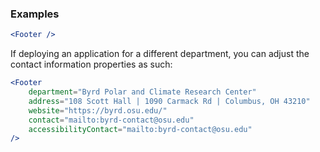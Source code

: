
### Examples

```jsx
<Footer />
```

If deploying an application for a different department, you can adjust the contact information properties as such:

```jsx
<Footer
    department="Byrd Polar and Climate Research Center"
    address="108 Scott Hall | 1090 Carmack Rd | Columbus, OH 43210"
    website="https://byrd.osu.edu/"
    contact="mailto:byrd-contact@osu.edu"
    accessibilityContact="mailto:byrd-contact@osu.edu"
/>
```
